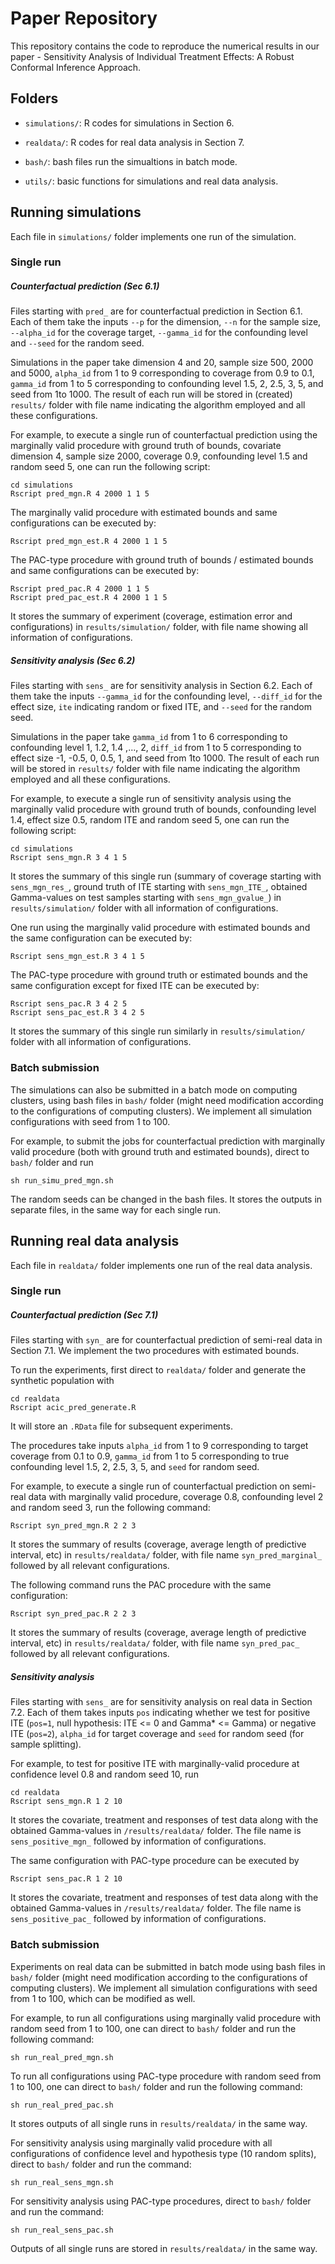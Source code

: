 # Paper Repository

This repository contains the code to reproduce the numerical results in our paper - Sensitivity Analysis of Individual Treatment Effects: A Robust Conformal Inference Approach.



## Folders

- `simulations/`: R codes for simulations in Section 6. 

- `realdata/`: R codes for real data analysis in Section 7. 
- `bash/`: bash files run the simualtions in batch mode. 
- `utils/`: basic functions for simulations and real data analysis.



## Running simulations

Each file in `simulations/` folder implements one run of the simulation. 

### Single run

##### Counterfactual prediction (Sec 6.1)

Files starting with `pred_` are for counterfactual prediction in Section 6.1. Each of them take the inputs `--p` for the dimension, `--n` for the sample size, `--alpha_id` for the coverage target, `--gamma_id` for the confounding level and `--seed` for the random seed. 

Simulations in the paper take dimension 4 and 20, sample size 500, 2000 and 5000, `alpha_id` from 1 to 9 corresponding to coverage from 0.9 to 0.1, `gamma_id` from 1 to 5 corresponding to confounding level 1.5, 2, 2.5, 3, 5, and seed from 1to 1000. The result of each run will be stored in (created) `results/` folder with file name indicating the algorithm employed and all these configurations.

For example, to execute a single run of counterfactual prediction using the marginally valid procedure with ground truth of bounds, covariate dimension 4, sample size 2000, coverage 0.9, confounding level 1.5 and random seed 5, one can run the following script:

```
cd simulations
Rscript pred_mgn.R 4 2000 1 1 5 
```

The marginally valid procedure with estimated bounds and same configurations can be executed by:

```
Rscript pred_mgn_est.R 4 2000 1 1 5 
```

The PAC-type procedure with ground truth of bounds / estimated bounds and same configurations can be executed by:

```
Rscript pred_pac.R 4 2000 1 1 5 
Rscript pred_pac_est.R 4 2000 1 1 5 
```

It stores the summary of experiment (coverage, estimation error and configurations) in `results/simulation/` folder, with file name showing all information of configurations.

##### Sensitivity analysis (Sec 6.2)

Files starting with `sens_` are for sensitivity analysis in Section 6.2.  Each of them take the inputs `--gamma_id` for the confounding level, `--diff_id` for the effect size, `ite` indicating random or fixed ITE, and `--seed` for the random seed. 

Simulations in the paper take `gamma_id` from 1 to 6 corresponding to confounding level 1, 1.2, 1.4 ,..., 2, `diff_id` from 1 to 5 corresponding to effect size -1, -0.5, 0, 0.5, 1, and seed from 1to 1000. The result of each run will be stored in `results/` folder with file name indicating the algorithm employed and all these configurations.

For example, to execute a single run of sensitivity analysis using the marginally valid procedure with ground truth of bounds, confounding level 1.4, effect size 0.5, random ITE and random seed 5, one can run the following script:

```
cd simulations
Rscript sens_mgn.R 3 4 1 5
```

It stores the summary of this single run (summary of coverage starting with `sens_mgn_res_`, ground truth of ITE starting with `sens_mgn_ITE_`, obtained Gamma-values on test samples starting with `sens_mgn_gvalue_`) in `results/simulation/` folder with all information of configurations.

One run using the marginally valid procedure with estimated bounds and the same configuration can be executed by:

```
Rscript sens_mgn_est.R 3 4 1 5
```

The PAC-type procedure with ground truth or estimated bounds and the same configuration except for fixed ITE can be executed by:

```
Rscript sens_pac.R 3 4 2 5
Rscript sens_pac_est.R 3 4 2 5
```

It stores the summary of this single run similarly in `results/simulation/` folder with all information of configurations.

### Batch submission 

The simulations can also be submitted in a batch mode on computing clusters, using bash files in `bash/` folder (might need modification according to the configurations of computing clusters). We implement all simulation configurations with seed from 1 to 100. 

For example, to submit the jobs for counterfactual prediction with marginally valid procedure (both with ground truth and estimated bounds), direct to `bash/` folder and run 

```
sh run_simu_pred_mgn.sh
```

The random seeds can be changed in the bash files. It stores the outputs in separate files, in the same way for each single run. 

## Running real data analysis

Each file in `realdata/` folder implements one run of the real data analysis. 

### Single run

##### Counterfactual prediction (Sec 7.1)

Files starting with `syn_` are for counterfactual prediction of semi-real data in Section 7.1. We implement the two procedures with estimated bounds. 

To run the experiments, first direct to `realdata/` folder and generate the synthetic population with

```
cd realdata
Rscript acic_pred_generate.R
```

It will store an `.RData` file for subsequent experiments. 

The procedures take inputs `alpha_id` from 1 to 9 corresponding to target coverage from 0.1 to 0.9, `gamma_id` from 1 to 5 corresponding to true confounding level 1.5, 2, 2.5, 3, 5, and `seed` for random seed.

For example, to execute a single run of counterfactual prediction on semi-real data with marginally valid procedure, coverage 0.8, confounding level 2 and random seed 3, run the following command:

```
Rscript syn_pred_mgn.R 2 2 3
```

It stores the summary of results (coverage, average length of predictive interval, etc) in `results/realdata/` folder, with file name `syn_pred_marginal_` followed by all relevant configurations. 

The following command runs the PAC procedure with the same configuration:

```
Rscript syn_pred_pac.R 2 2 3
```

It stores the summary of results (coverage, average length of predictive interval, etc) in `results/realdata/` folder, with file name `syn_pred_pac_` followed by all relevant configurations. 

##### Sensitivity analysis

Files starting with `sens_` are for sensitivity analysis on real data in Section 7.2. Each of them takes inputs `pos` indicating whether we test for positive ITE (`pos=1`, null hypothesis: ITE <= 0 and Gamma* <= Gamma) or negative ITE (`pos=2`), `alpha_id` for target coverage and `seed` for random seed (for sample splitting). 

For example, to test for positive ITE with marginally-valid procedure at confidence level 0.8 and random seed 10, run

```
cd realdata
Rscript sens_mgn.R 1 2 10
```

It stores the covariate, treatment and responses of test data along with the obtained Gamma-values in `/results/realdata/` folder. The file name is `sens_positive_mgn_` followed by information of configurations. 

The same configuration with PAC-type procedure can be executed by 

```
Rscript sens_pac.R 1 2 10
```

It stores the covariate, treatment and responses of test data along with the obtained Gamma-values in `/results/realdata/` folder. The file name is `sens_positive_pac_` followed by information of configurations. 

### Batch submission 

Experiments on real data can be submitted in batch mode using bash files in `bash/` folder (might need modification according to the configurations of computing clusters). We implement all simulation configurations with seed from 1 to 100, which can be modified as well. 

For example, to run all configurations using marginally valid procedure with random seed from 1 to 100, one can direct to `bash/` folder and run the following command:

```
sh run_real_pred_mgn.sh
```

To run all configurations using PAC-type procedure with random seed from 1 to 100, one can direct to `bash/` folder and run the following command:

```
sh run_real_pred_pac.sh
```

It stores outputs of all single runs in `results/realdata/` in the same way. 

For sensitivity analysis using marginally valid procedure with all configurations of confidence level and hypothesis type (10 random splits), direct to `bash/` folder and run the command:

```
sh run_real_sens_mgn.sh
```

For sensitivity analysis using PAC-type procedures, direct to `bash/` folder and run the command:

```
sh run_real_sens_pac.sh
```

Outputs of all single runs are stored in `results/realdata/` in the same way. 